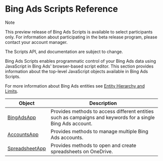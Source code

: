 # Bing Ads Scripts Reference

> [!NOTE]
> This preview release of Bing Ads Scripts is available to select participants only. For information about participating in the beta release program, please contact your account manager.
>
> The Scripts API, and documentation are subject to change.

Bing Ads Scripts enables programmatic control of your Bing Ads data using JavaScript in Bing Ads' browser-based script editor.
This section provides information about the top-level JavaScript objects available in Bing Ads Scripts.

For more information about Bing Ads entities see [Entity Hierarchy and Limits](/bingads/guides/entity-hierarchy-limits).

|Object|Description|
|-|-
[BingAdsApp](./reference/BingAdsApp)|Provides methods to access different entities such as campaigns and keywords for a single Bing Ads account.
[AccountsApp](./reference/AccountsApp)|Provides methods to manage multiple Bing Ads accounts.
[SpreadsheetApp](./reference/SpreadsheetApp)|Provides methods to open and create spreadsheets on OneDrive.